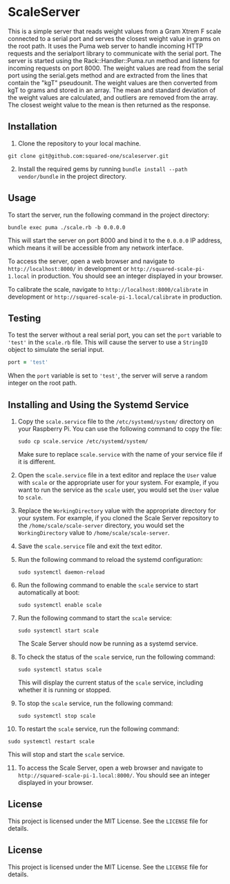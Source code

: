 # ScaleServer

This is a simple server that reads weight values from a Gram Xtrem F scale connected to a serial port and serves the closest weight value in grams on the root path. It uses the Puma web server to handle incoming HTTP requests and the serialport library to communicate with the serial port. The server is started using the Rack::Handler::Puma.run method and listens for incoming requests on port 8000. The weight values are read from the serial port using the serial.gets method and are extracted from the lines that contain the "kgT" pseudounit. The weight values are then converted from kgT to grams and stored in an array. The mean and standard deviation of the weight values are calculated, and outliers are removed from the array. The closest weight value to the mean is then returned as the response. 

## Installation

1. Clone the repository to your local machine.

```
git clone git@github.com:squared-one/scaleserver.git
```

2. Install the required gems by running `bundle install --path vendor/bundle` in the project directory.

## Usage

To start the server, run the following command in the project directory:

```
bundle exec puma ./scale.rb -b 0.0.0.0
```

This will start the server on port 8000 and bind it to the `0.0.0.0` IP address, which means it will be accessible from any network interface.

To access the server, open a web browser and navigate to `http://localhost:8000/` in development or `http://squared-scale-pi-1.local` in production. You should see an integer displayed in your browser.

To calibrate the scale, navigate to `http://localhost:8000/calibrate` in development or `http://squared-scale-pi-1.local/calibrate` in production.

## Testing

To test the server without a real serial port, you can set the `port` variable to `'test'` in the `scale.rb` file. This will cause the server to use a `StringIO` object to simulate the serial input.

```ruby
port = 'test'
```

When the `port` variable is set to `'test'`, the server will serve a random integer on the root path.

## Installing and Using the Systemd Service

1. Copy the `scale.service` file to the `/etc/systemd/system/` directory on your Raspberry Pi. You can use the following command to copy the file:

   ```
   sudo cp scale.service /etc/systemd/system/
   ```

   Make sure to replace `scale.service` with the name of your service file if it is different.

2. Open the `scale.service` file in a text editor and replace the `User` value with `scale` or the appropriate user for your system. For example, if you want to run the service as the `scale` user, you would set the `User` value to `scale`.

3. Replace the `WorkingDirectory` value with the appropriate directory for your system. For example, if you cloned the Scale Server repository to the `/home/scale/scale-server` directory, you would set the `WorkingDirectory` value to `/home/scale/scale-server`.

4. Save the `scale.service` file and exit the text editor.

5. Run the following command to reload the systemd configuration:

   ```
   sudo systemctl daemon-reload
   ```

6. Run the following command to enable the `scale` service to start automatically at boot:

   ```
   sudo systemctl enable scale
   ```

7. Run the following command to start the `scale` service:

   ```
   sudo systemctl start scale
   ```

   The Scale Server should now be running as a systemd service.

8. To check the status of the `scale` service, run the following command:

   ```
   sudo systemctl status scale
   ```

   This will display the current status of the `scale` service, including whether it is running or stopped.

9. To stop the `scale` service, run the following command:

   ```
   sudo systemctl stop scale
   ```

10. To restart the `scale` service, run the following command:

   ```
   sudo systemctl restart scale
   ```

   This will stop and start the `scale` service.

11. To access the Scale Server, open a web browser and navigate to `http://squared-scale-pi-1.local:8000/`. You should see an integer displayed in your browser.

## License

This project is licensed under the MIT License. See the `LICENSE` file for details.

## License

This project is licensed under the MIT License. See the `LICENSE` file for details.
